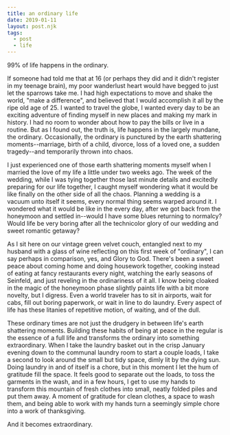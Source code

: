 ```yaml
---
title: an ordinary life
date: 2019-01-11
layout: post.njk
tags:
  - post
  - life
---
```


<p>99% of life happens in the ordinary.</p>
<p>If someone had told me that at 16 (or perhaps they did and it didn't register in my teenage brain), my poor wanderlust heart would have begged to just let the sparrows take me. I had high expectations to move and shake the world, "make a difference", and believed that I would accomplish it all by the ripe old age of 25. I wanted to travel the globe, I wanted every day to be an exciting adventure of finding myself in new places and making my mark in history. I had no room to wonder about how to pay the bills or live in a routine. But as I found out, the truth is, life happens in the largely mundane, the ordinary. Occasionally, the ordinary is punctured by the earth shattering moments--marriage, birth of a child, divorce, loss of a loved one, a sudden tragedy--and temporarily thrown into chaos.</p>
<p>I just experienced one of those earth shattering moments myself when I married the love of my life a little under two weeks ago. The week of the wedding, while I was tying together those last minute details and excitedly preparing for our life together, I caught myself wondering what it would be like finally on the other side of all the chaos. Planning a wedding is a vacuum unto itself it seems, every normal thing seems warped around it. I wondered what it would be like in the every day, after we got back from the honeymoon and settled in--would I have some blues returning to normalcy? Would life be very boring after all the technicolor glory of our wedding and sweet romantic getaway?</p>
<p>As I sit here on our vintage green velvet couch, entangled next to my husband with a glass of wine reflecting on this first week of "ordinary", I can say perhaps in comparison, yes, and Glory to God. There's been a sweet peace about coming home and doing housework together, cooking instead of eating at fancy restaurants every night, watching the early seasons of Seinfeld, and just reveling in the ordinariness of it all. I know being cloaked in the magic of the honeymoon phase slightly paints life with a bit more novelty, but I digress. Even a world traveler has to sit in airports, wait for cabs, fill out boring paperwork, or wait in line to do laundry. Every aspect of life has these litanies of repetitive motion, of waiting, and of the dull.</p>
<p>These ordinary times are not just the drudgery in between life's earth shattering moments. Building these habits of being at peace in the regular is the essence of a full life and transforms the ordinary into something extraordinary. When I take the laundry basket out in the crisp January evening down to the communal laundry room to start a couple loads, I take a second to look around the small but tidy space, dimly lit by the dying sun. Doing laundry in and of itself is a chore, but in this moment I let the hum of gratitude fill the space. It feels good to separate out the loads, to toss the garments in the wash, and in a few hours, I get to use my hands to transform this mountain of fresh clothes into small, neatly folded piles and put them away. A moment of gratitude for clean clothes, a space to wash them, and being able to work with my hands turn a seemingly simple chore into a work of thanksgiving.</p>
<p>And it becomes extraordinary.</p>
